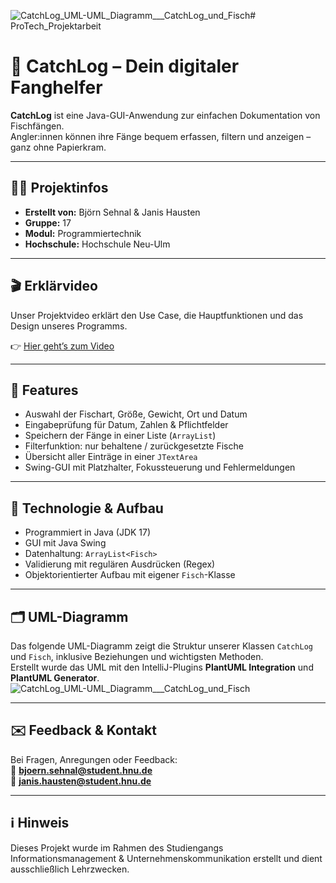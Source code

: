 ![CatchLog_UML-UML_Diagramm___CatchLog_und_Fisch](https://github.com/user-attachments/assets/ae8f82c4-4c42-4d66-85dd-f263535c6b25)# ProTech_Projektarbeit  
# 🎣 CatchLog – Dein digitaler Fanghelfer

**CatchLog** ist eine Java-GUI-Anwendung zur einfachen Dokumentation von Fischfängen.  
Angler:innen können ihre Fänge bequem erfassen, filtern und anzeigen – ganz ohne Papierkram.

---

## 🧑‍💻 Projektinfos
- **Erstellt von:** Björn Sehnal & Janis Hausten  
- **Gruppe:** 17  
- **Modul:** Programmiertechnik  
- **Hochschule:** Hochschule Neu-Ulm  

---

## 🎬 Erklärvideo

Unser Projektvideo erklärt den Use Case, die Hauptfunktionen und das Design unseres Programms.

👉 [Hier geht’s zum Video](https://youtu.be/tewsiCtHkpM)

---

## 🧰 Features
- Auswahl der Fischart, Größe, Gewicht, Ort und Datum
- Eingabeprüfung für Datum, Zahlen & Pflichtfelder
- Speichern der Fänge in einer Liste (`ArrayList`)
- Filterfunktion: nur behaltene / zurückgesetzte Fische
- Übersicht aller Einträge in einer `JTextArea`
- Swing-GUI mit Platzhalter, Fokussteuerung und Fehlermeldungen

---

## 🔧 Technologie & Aufbau
- Programmiert in Java (JDK 17)
- GUI mit Java Swing
- Datenhaltung: `ArrayList<Fisch>`
- Validierung mit regulären Ausdrücken (Regex)
- Objektorientierter Aufbau mit eigener `Fisch`-Klasse

---

## 🗂 UML-Diagramm

Das folgende UML-Diagramm zeigt die Struktur unserer Klassen `CatchLog` und `Fisch`, inklusive Beziehungen und wichtigsten Methoden.  
Erstellt wurde das UML mit den IntelliJ-Plugins **PlantUML Integration** und **PlantUML Generator**.
![CatchLog_UML-UML_Diagramm___CatchLog_und_Fisch](https://github.com/user-attachments/assets/3fe74af3-679b-4a12-9dcb-eb47f0da604a)


---

## ✉️ Feedback & Kontakt
Bei Fragen, Anregungen oder Feedback:  
📧 **bjoern.sehnal@student.hnu.de**  
📧 **janis.hausten@student.hnu.de**

---

## ℹ️ Hinweis
Dieses Projekt wurde im Rahmen des Studiengangs Informationsmanagement & Unternehmenskommunikation erstellt und dient ausschließlich Lehrzwecken.
